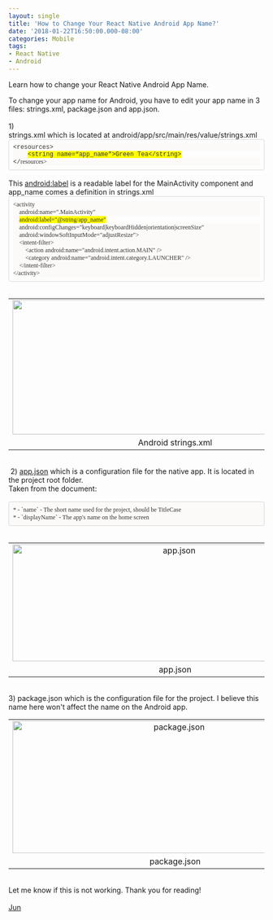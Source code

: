 ```yaml
---
layout: single
title: 'How to Change Your React Native Android App Name?'
date: '2018-01-22T16:50:00.000-08:00'
categories: Mobile
tags:
- React Native
- Android
---
```

Learn how to change your React Native Android App Name.  

<div class="separator" style="clear: both; text-align: left;">To change your app name for Android, you have to edit your app name in 3 files: strings.xml, package.json and app.json.</div><div class="separator" style="clear: both; text-align: left;"><br /></div><div class="separator" style="clear: both; text-align: left;">1)&nbsp;</div><div class="separator" style="clear: both; text-align: left;">strings.xml which is located at android/app/src/main/res/value/strings.xml</div><div class="separator" style="clear: both; text-align: left;"><!--?xml version="1.0" encoding="UTF-8"?--> </div><div style="border-radius: 4px; border: 1px solid rgba(0, 0, 0, 0.15); box-sizing: border-box; color: #333333; font-family: Monaco, Menlo, Consolas, &quot;Courier New&quot;, monospace; font-size: 12px; padding: 8px;"><div style="background-color: #fbfaf8;">&lt;resources&gt; &nbsp; &nbsp;</div><div><span style="background-color: #fbfaf8;">&nbsp;&nbsp; &nbsp;</span><span style="background-color: yellow;">&lt;string name=“app_name”&gt;Green Tea&lt;/string&gt; </span></div><div style="background-color: #fbfaf8;">&lt;/<span style="font-family: &quot;monaco&quot;;">resources&gt;&nbsp; &nbsp;&nbsp;</span></div></div><div class="separator" style="clear: both; text-align: left;"><br /></div><div><div>This <a href="https://developer.android.com/guide/topics/manifest/application-element.html#label" target="_blank">android:label</a>&nbsp;is a readable label for the MainActivity component and app_name comes a definition in strings.xml</div></div><div class="separator" style="clear: both; text-align: left;"><!--?xml version="1.0" encoding="UTF-8"?--> </div><div style="border-radius: 4px; border: 1px solid rgba(0, 0, 0, 0.15); box-sizing: border-box; color: #333333; font-family: Monaco, Menlo, Consolas, &quot;Courier New&quot;, monospace; font-size: 12px; padding: 8px;"><div style="background-color: #fbfaf8;"><span style="font-family: &quot;monaco&quot;;">&lt;activity</span></div><div style="background-color: #fbfaf8;"><span style="font-family: &quot;monaco&quot;;">&nbsp;&nbsp;&nbsp;&nbsp;android:name=".MainActivity"</span></div><div><span style="font-family: &quot;monaco&quot;;"><span style="background-color: #fbfaf8;">&nbsp;&nbsp;&nbsp;&nbsp;</span><span style="background-color: yellow;">android:label="@string/app_name"</span></span></div><div style="background-color: #fbfaf8;"><span style="font-family: &quot;monaco&quot;;">&nbsp;&nbsp;&nbsp;&nbsp;android:configChanges="keyboard|keyboardHidden|orientation|screenSize"</span></div><div style="background-color: #fbfaf8;"><span style="font-family: &quot;monaco&quot;;">&nbsp;&nbsp;&nbsp;&nbsp;android:windowSoftInputMode="adjustResize"&gt;</span></div><div style="background-color: #fbfaf8;"><span style="font-family: &quot;monaco&quot;;">&nbsp;&nbsp;&nbsp;&nbsp;&lt;intent-filter&gt;</span></div><div style="background-color: #fbfaf8;"><span style="font-family: &quot;monaco&quot;;">&nbsp;&nbsp;&nbsp;&nbsp;&nbsp;&nbsp;&nbsp;&nbsp;&lt;action android:name="android.intent.action.MAIN" /&gt;</span></div><div style="background-color: #fbfaf8;"><span style="font-family: &quot;monaco&quot;;">&nbsp;&nbsp;&nbsp;&nbsp;&nbsp;&nbsp;&nbsp;&nbsp;&lt;category android:name="android.intent.category.LAUNCHER" /&gt;</span></div><div style="background-color: #fbfaf8;"><span style="font-family: &quot;monaco&quot;;">&nbsp;&nbsp;&nbsp;&nbsp;&lt;/intent-filter&gt;</span></div><div style="background-color: #fbfaf8;"><span style="font-family: &quot;monaco&quot;;">&lt;/activity&gt;</span></div></div><div class="separator" style="clear: both; text-align: center;"><br /></div><table align="center" cellpadding="0" cellspacing="0" class="tr-caption-container" style="margin-left: auto; margin-right: auto; text-align: center;"><tbody><tr><td style="text-align: center;"><a href="http://2.bp.blogspot.com/-u7kn8XMxEq0/WsLxZD59qyI/AAAAAAAAA_w/ZZ8bBptUdoAauoKHN-rmCdM2XUb-KXOhwCK4BGAYYCw/s1600/reactNative-android-strings-xml.png" imageanchor="1" style="margin-left: auto; margin-right: auto;"><img border="0" height="264" src="https://2.bp.blogspot.com/-u7kn8XMxEq0/WsLxZD59qyI/AAAAAAAAA_w/ZZ8bBptUdoAauoKHN-rmCdM2XUb-KXOhwCK4BGAYYCw/s640/reactNative-android-strings-xml.png" width="640" /></a></td></tr><tr><td class="tr-caption" style="text-align: center;">Android strings.xml</td></tr></tbody></table><br />&nbsp;2) <a href="https://github.com/facebook/react-native/blob/master/local-cli/eject/eject.js#L16" target="_blank">app.json</a>&nbsp;which is a configuration file for the native app. It is located in the project root folder.<br />Taken from the document:<br /><!--?xml version="1.0" encoding="UTF-8"?--> <br /><div style="-en-codeblock: true; background-color: #fbfaf8; border-bottom-left-radius: 4px; border-bottom-right-radius: 4px; border-top-left-radius: 4px; border-top-right-radius: 4px; border: 1px solid rgba(0, 0, 0, 0.14902); box-sizing: border-box; color: #333333; font-family: Monaco, Menlo, Consolas, 'Courier New', monospace; font-size: 12px; padding: 8px;"><div><span style="font-family: &quot;monaco&quot;;">* - `name` - The short name used for the project, should be TitleCase</span></div><div><span style="font-family: &quot;monaco&quot;;">* - `displayName` - The app's name on the home screen</span></div></div><br /><table align="center" cellpadding="0" cellspacing="0" class="tr-caption-container" style="margin-left: auto; margin-right: auto; text-align: center;"><tbody><tr><td style="text-align: center;"><a href="http://1.bp.blogspot.com/-_N2DH26gHDE/WsLyOfyDXSI/AAAAAAAABAA/K0rumC_YdqEj8MXph8gwFlvt2Nq5hfVygCK4BGAYYCw/s1600/reactNative-android-changeName-app-json.png" imageanchor="1" style="margin-left: auto; margin-right: auto;"><img alt="app.json" border="0" height="230" src="https://1.bp.blogspot.com/-_N2DH26gHDE/WsLyOfyDXSI/AAAAAAAABAA/K0rumC_YdqEj8MXph8gwFlvt2Nq5hfVygCK4BGAYYCw/s640/reactNative-android-changeName-app-json.png" title="app.json" width="640" /></a></td></tr><tr><td class="tr-caption" style="text-align: center;">app.json</td></tr></tbody></table><div class="separator" style="clear: both; text-align: center;"><br /></div><div class="separator" style="clear: both; text-align: left;">3) package.json which is the configuration file for the project. I believe this name here won't affect the name on the Android app.</div><table align="center" cellpadding="0" cellspacing="0" class="tr-caption-container" style="margin-left: auto; margin-right: auto; text-align: center;"><tbody><tr><td style="text-align: center;"><a href="http://1.bp.blogspot.com/-yeFw6Bf0GJE/WsLyXdab6ZI/AAAAAAAABAI/46bnw1wcywYk7La1R1XXr21NY7QbJIS2ACK4BGAYYCw/s1600/reactNative-android-changeName-package-json.png" imageanchor="1" style="margin-left: auto; margin-right: auto;"><img alt="package.json" border="0" height="260" src="https://1.bp.blogspot.com/-yeFw6Bf0GJE/WsLyXdab6ZI/AAAAAAAABAI/46bnw1wcywYk7La1R1XXr21NY7QbJIS2ACK4BGAYYCw/s640/reactNative-android-changeName-package-json.png" title="package.json" width="640" /></a></td></tr><tr><td class="tr-caption" style="text-align: center;">package.json</td></tr></tbody></table><div class="separator" style="clear: both; text-align: center;"><br /></div>Let me know if this is not working. Thank you for reading!<br /><br /><a href="http://www.language-diary.com/p/jun711-language-diary.html" target="_blank">Jun</a><br /><br />